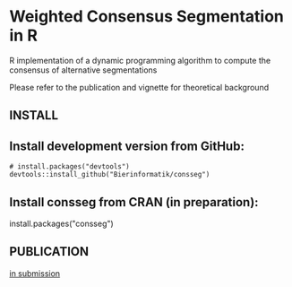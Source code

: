 Weighted Consensus Segmentation in R
====================================

R implementation of a dynamic programming algorithm to compute
the consensus of alternative segmentations

Please refer to the publication and vignette for theoretical background


INSTALL
-------

## Install development version from GitHub:
```
# install.packages("devtools")
devtools::install_github("Bierinformatik/consseg")
```

## Install consseg from CRAN (in preparation):
install.packages("consseg")


PUBLICATION
-----------
[in submission]()
